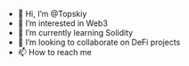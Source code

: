 - 👋 Hi, I’m @Topskiy
- 👀 I’m interested in Web3
- 🌱 I’m currently learning Solidity
- 💞️ I’m looking to collaborate on DeFi projects
- 📫 How to reach me 
